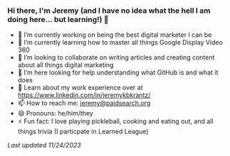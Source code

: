 ### Hi there, I'm Jeremy (and I have no idea what the hell I am doing here... but learning!) 👋

- 🔭 I’m currently working on being the best digital marketer I can be
- 🌱 I’m currently learning how to master all things Google Display Video 360
- 👯 I’m looking to collaborate on writing articles and creating content about all things digital marketing
- 🤔 I’m here looking for help understanding what GitHub is and what it does
- 💬 Learn about my work experience over at https://www.linkedin.com/in/jeremykbkrantz/
- 📫 How to reach me: jeremy@paidsearch.org
- 😄 Pronouns: he/him/they
- ⚡ Fun fact: I love playing pickleball, cooking and eating out, and all things trivia (I particpate in Learned League)

*Last updated 11/24/2023*
